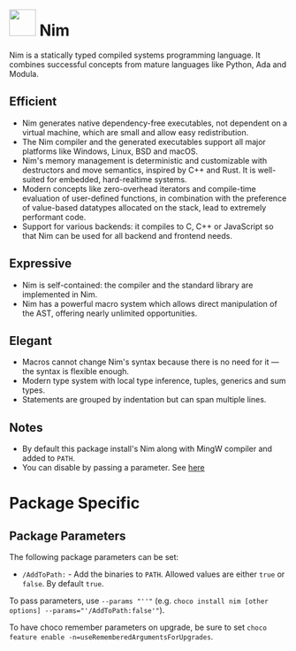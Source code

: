 # <img src="https://cdn.jsdelivr.net/gh/naveen521kk/au-packages/icons/nim.png" width="48" height="48"/> Nim

Nim is a statically typed compiled systems programming language. It combines successful concepts from mature languages like Python, Ada and Modula.

## Efficient
- Nim generates native dependency-free executables, not dependent on a virtual machine, which are small and allow easy redistribution.
- The Nim compiler and the generated executables support all major platforms like Windows, Linux, BSD and macOS.
- Nim's memory management is deterministic and customizable with destructors and move semantics, inspired by C++ and Rust. It is well-suited for embedded, hard-realtime systems.
- Modern concepts like zero-overhead iterators and compile-time evaluation of user-defined functions, in combination with the preference of value-based datatypes allocated on the stack, lead to extremely performant code.
- Support for various backends: it compiles to C, C++ or JavaScript so that Nim can be used for all backend and frontend needs.

## Expressive
- Nim is self-contained: the compiler and the standard library are implemented in Nim.
- Nim has a powerful macro system which allows direct manipulation of the AST, offering nearly unlimited opportunities.

## Elegant
- Macros cannot change Nim's syntax because there is no need for it — the syntax is flexible enough.
- Modern type system with local type inference, tuples, generics and sum types.
- Statements are grouped by indentation but can span multiple lines.

## Notes
- By default this package install's Nim along with MingW compiler and added to `PATH`.
- You can disable by passing a parameter. See [here](#package-specific)

# Package Specific
## Package Parameters

The following package parameters can be set:
- `/AddToPath:` - Add the binaries to `PATH`. Allowed values are either `true` or `false`. By default `true`. 

To pass parameters, use `--params "''"` (e.g. `choco install nim [other options] --params="'/AddToPath:false'"`).

To have choco remember parameters on upgrade, be sure to set `choco feature enable -n=useRememberedArgumentsForUpgrades`.

